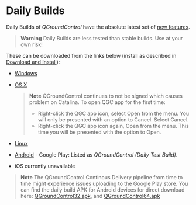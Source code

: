 # Daily Builds

Daily Builds of *QGroundControl* have the absolute latest set of [new features](../releases/daily_build_new_features.md).

> **Warning** Daily Builds are less tested than stable builds. Use at your own risk!

These can be downloaded from the links below (install as described in [Download and Install](../getting_started/download_and_install.md)):

* [Windows](https://d176tv9ibo4jno.cloudfront.net/builds/master/QGroundControl-installer.exe)
* [OS X](https://d176tv9ibo4jno.cloudfront.net/builds/master/QGroundControl.dmg)
    
    > **Note** QGroundControl continues to not be signed which causes problem on Catalina. To open QGC app for the first time:
    > 
    > * Right-click the QGC app icon, select Open from the menu. You will only be presented with an option to Cancel. Select Cancel.
    > * Right-click the QGC app icon again, Open from the menu. This time you will be presented with the option to Open.

* [Linux](https://d176tv9ibo4jno.cloudfront.net/builds/master/QGroundControl.AppImage)

* [Android](https://play.google.com/store/apps/details?id=org.mavlink.qgroundcontrolbeta) - Google Play: Listed as *QGroundControl (Daily Test Build)*.
* iOS currently unavailable

> **Note** The QGroundControl Continous Delivery pipeline from time to time might experience issues uploading to the Google Play store. You can find the daily build APK for Android devices for direct download here: [QGroundControl32.apk](https://d176tv9ibo4jno.cloudfront.net/builds/master/QGroundControl32.apk), and [QGroundControl64.apk](https://d176tv9ibo4jno.cloudfront.net/builds/master/QGroundControl64.apk)